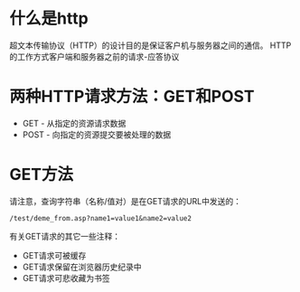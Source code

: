 
# 什么是http

超文本传输协议（HTTP）的设计目的是保证客户机与服务器之间的通信。
HTTP的工作方式客户端和服务器之前的请求-应答协议

# 两种HTTP请求方法：GET和POST

- GET - 从指定的资源请求数据
- POST - 向指定的资源提交要被处理的数据

# GET方法

请注意，查询字符串（名称/值对）是在GET请求的URL中发送的：
	
	/test/deme_from.asp?name1=value1&name2=value2

有关GET请求的其它一些注释：

- GET请求可被缓存
- GET请求保留在浏览器历史纪录中
- GET请求可悲收藏为书签
